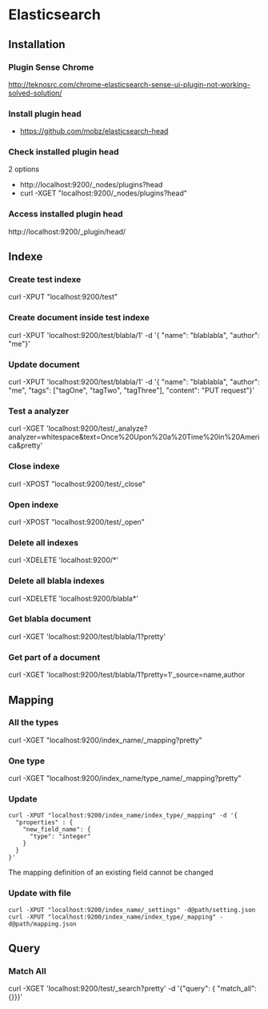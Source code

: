 # Elasticsearch

## Installation

### Plugin Sense Chrome
http://teknosrc.com/chrome-elasticsearch-sense-ui-plugin-not-working-solved-solution/

### Install plugin head
- https://github.com/mobz/elasticsearch-head

### Check installed plugin head
2 options
- http://localhost:9200/_nodes/plugins?head
- curl -XGET "localhost:9200/_nodes/plugins?head"

### Access installed plugin head
http://localhost:9200/_plugin/head/

## Indexe

### Create test indexe
curl -XPUT "localhost:9200/test" 

### Create document inside test indexe
curl -XPUT 'localhost:9200/test/blabla/1' -d '{ "name": "blablabla", "author": "me"}'

### Update document
curl -XPUT 'localhost:9200/test/blabla/1' -d '{ "name": "blablabla", "author": "me", "tags": ["tagOne", "tagTwo", "tagThree"], "content": "PUT request"}'

### Test a analyzer
curl -XGET 'localhost:9200/test/_analyze?analyzer=whitespace&text=Once%20Upon%20a%20Time%20in%20America&pretty'

### Close indexe
curl -XPOST "localhost:9200/test/_close"

### Open indexe
curl -XPOST "localhost:9200/test/_open"

### Delete all indexes
curl -XDELETE 'localhost:9200/*'

### Delete all blabla indexes
curl -XDELETE 'localhost:9200/blabla*'

### Get blabla document
curl -XGET 'localhost:9200/test/blabla/1?pretty'

### Get part of a document
curl -XGET 'localhost:9200/test/blabla/1?pretty=1'_source=name,author

## Mapping

### All the types
curl -XGET "localhost:9200/index_name/_mapping?pretty"

### One type
curl -XGET "localhost:9200/index_name/type_name/_mapping?pretty"

### Update

```
curl -XPUT "localhost:9200/index_name/index_type/_mapping" -d '{
  "properties" : {
    "new_field_name": {
      "type": "integer"
    }
  }
}'
```
The mapping definition of an existing field cannot be changed

### Update with file

```
curl -XPUT "localhost:9200/index_name/_settings" -d@path/setting.json
curl -XPUT "localhost:9200/index_name/index_type/_mapping" -d@path/mapping.json
```

## Query 

### Match All
curl -XGET 'localhost:9200/test/_search?pretty' -d '{"query": { "match_all": {}}}'
